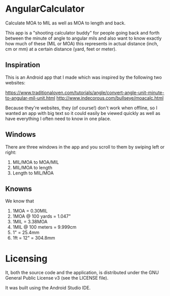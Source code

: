 # AngularCalculator
Calculate MOA to MIL as well as MOA to length and back.

This app is a "shooting calculator buddy" for people going back and
forth between the minute of angle to angular mils and also want to know
exactly how much of these (MIL or MOA) this represents in actual
distance (inch, cm or mm) at a certain distance (yard, feet or meter).

## Inspiration
This is an Android app that I made which was inspired by the
following two websites:

https://www.traditionaloven.com/tutorials/angle/convert-angle-unit-minute-to-angular-mil-unit.html
http://www.indecorous.com/bullseye/moacalc.html

Because they're websites, they (of course!) don't work when
offline, so I wanted an app with big text so it could easily
be viewed quickly as well as have everything I often need to
know in one place.

## Windows
There are three windows in the app and you scroll to them by
swiping left or right:
1) MIL/MOA to MOA/MIL
2) MIL/MOA to length
3) Length to MIL/MOA

## Knowns
We know that
1) 1MOA = 0.30MIL
2) 1MOA @ 100 yards = 1.047"
3) 1MIL = 3.38MOA
4) 1MIL @ 100 meters = 9.999cm
5) 1" = 25.4mm
6) 1ft = 12" = 304.8mm

# Licensing
It, both the source code and the application, is distributed under
the GNU General Public License v3 (see the LICENSE file).

It was built using the Android Studio IDE.
